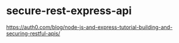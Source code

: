 # secure-rest-express-api

https://auth0.com/blog/node-js-and-express-tutorial-building-and-securing-restful-apis/
